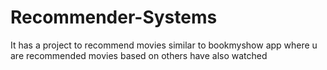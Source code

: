 # Recommender-Systems
It has a project to recommend movies similar to bookmyshow app where u are recommended movies based on others have also watched
